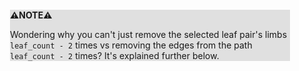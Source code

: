 <div style="margin:2em; background-color: #e0e0e0;">

<strong>⚠️NOTE️️️⚠️</strong>

Wondering why you can't just remove the selected leaf pair's limbs `leaf_count - 2` times vs removing the edges from the path `leaf_count - 2` times? It's explained further below.
</div>

